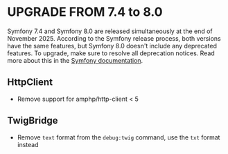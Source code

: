 UPGRADE FROM 7.4 to 8.0
=======================

Symfony 7.4 and Symfony 8.0 are released simultaneously at the end of November 2025. According to the Symfony
release process, both versions have the same features, but Symfony 8.0 doesn't include any deprecated features.
To upgrade, make sure to resolve all deprecation notices.
Read more about this in the [Symfony documentation](https://symfony.com/doc/8.0/setup/upgrade_major.html).

HttpClient
----------

 * Remove support for amphp/http-client < 5

TwigBridge
----------

 * Remove `text` format from the `debug:twig` command, use the `txt` format instead

